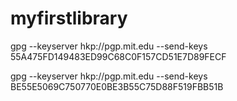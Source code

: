 # myfirstlibrary


gpg --keyserver hkp://pgp.mit.edu --send-keys 55A475FD149483ED99C68C0F157CD51E7D89FECF

gpg --keyserver hkp://pgp.mit.edu --send-keys BE55E5069C750770E0BE3B55C75D88F519FBB51B
